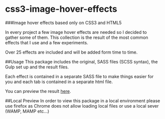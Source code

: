 # css3-image-hover-effects
###Image hover effects based only on CSS3 and HTML5

In every project a few image hover effects are needed so I decided to gather some of them. This collection is the result of the most common effects that I use and a few experiments.

Over 25 effects are included and will be added form time to time.

##Usage
This package includes the original, SASS files (SCSS syntax), the Gulp set up and the result files.

Each effect is contained in a separate SASS file to make things easier for you and each tab is contained in a separate html file.

You can preview the result [here](http://hover-effects.ck-experiments.com).

##Local Preview
In order to view this package in a local environment please use firefox as Chrome does not allow loading local files or use a local sever (WAMP, MAMP etc...)




